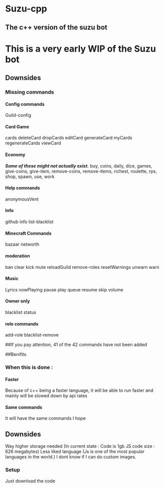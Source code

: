 # Suzu-cpp
## The c++ version of the suzu bot
# This is a very early WIP of the Suzu bot
## Downsides
### Missing commands
#### **Config commands**
Guild-config
#### **Card Game**
cards
deleteCard
dropCards
editCard
generateCard
myCards
regenerateCards
viewCard
#### Economy
***Some of these might not actually exist.***
buy,
coins,
daily,
dice,
games,
give-coins,
give-item,
remove-coins,
remove-items,
richest,
roulette,
rps,
shop,
spawn,
use,
work
#### Help commands
anonymousVent
#### Info
github
info
list-blacklist
#### Minecraft Commands
bazaar networth
#### moderation
ban
clear
kick
mute
reloadGuild
remove-roles
resetWarnings
unwarn
warn
#### Music
Lyrics
nowPlaying
pause
play
queue
resume
skip
volume

#### Owner only
blacklist
status

#### role commands
add-role
blacklist-remove


##If you pay attention, 41 of the 42 commands have not been added

##Benifits
### When this is done :
#### Faster
Because of c++ being a faster language, it will be able to run faster and mainly will be slowed down by api rates
#### Same commands
It will have the same commands I hope


## Downsides
Way higher storage needed (In current state : Code is 1gb JS code size : 626 megabytes)
Less liked language (Js is one of the most popular languages in the world.)
I dont know if I can do custom images.

### Setup
Just download the code 
